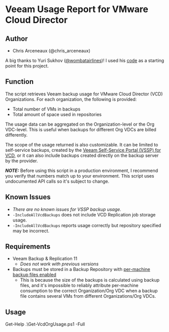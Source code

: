 # Veeam Usage Report for VMware Cloud Director

## Author

* Chris Arceneaux (@chris_arceneaux)

A big thanks to Yuri Sukhov ([@wombatairlines](https://twitter.com/wombatairlines))! I used his [code](https://github.com/wombatonfire/veeam-powershell/tree/master/New-OrgBackupReport) as a starting point for this project.

## Function

The script retrieves Veeam backup usage for VMware Cloud Director (VCD) Organizations. For each organization, the following is provided:

* Total number of VMs in backups
* Total amount of space used in repositories

The usage data can be aggregated on the Organization-level or the Org VDC-level. This is useful when backups for different Org VDCs are billed differently.

The scope of the usage returned is also customizable. It can be limited to self-service backups, created by the [Veeam Self-Service Portal (VSSP) for VCD](https://helpcenter.veeam.com/docs/backup/em/em_managing_vms_in_vcd_org.html?ver=110), or it can also include backups created directly on the backup server by the provider.

***NOTE:*** Before using this script in a production environment, I recommend you verify that numbers match up to your environment. This script uses undocumented API calls so it's subject to change.

## Known Issues

* *There are no known issues for VSSP backup usage.*
* `-IncludeAllVcdBackups` does not include VCD Replication job storage usage.
* `-IncludeAllVcdBackups` reports usage correctly but repository specified may be incorrect.

## Requirements

* Veeam Backup & Replication 11
  * _Does not work with previous versions_
* Backups must be stored in a Backup Repository with [per-machine backup files enabled](https://helpcenter.veeam.com/docs/backup/vsphere/repository_repository.html?ver=110)
  * This is because the size of the backups is calculated using backup files, and it's impossible to reliably attribute per-machine consumption to the correct Organization/Org VDC when a backup file contains several VMs from different Organizations/Org VDCs.

## Usage

Get-Help .\Get-VcdOrgUsage.ps1 -Full

